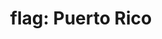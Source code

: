 ---
layout: flags
title: "flag: Puerto Rico"
emoji: flag_puerto_rico
permalink: 🇵🇷.html
image: assets/img/3moji/flag_puerto_rico.png
---